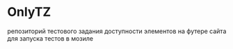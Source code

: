 # OnlyTZ
репозиторий тестового задания доступности элементов на футере сайта 
для запуска тестов в мозиле 